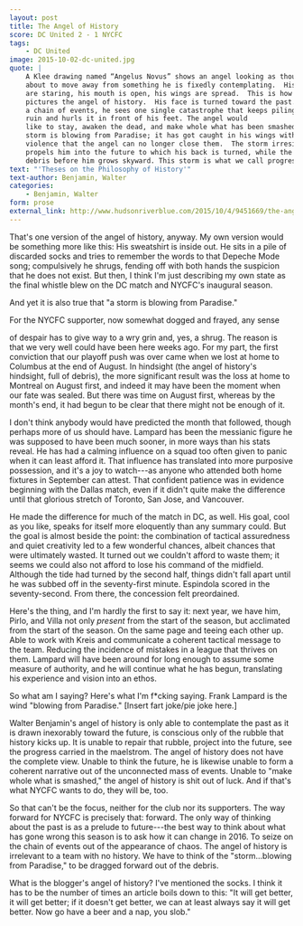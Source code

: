 ```yaml
---
layout: post
title: The Angel of History
score: DC United 2 - 1 NYCFC
tags:
    - DC United
image: 2015-10-02-dc-united.jpg
quote: |
    A Klee drawing named “Angelus Novus” shows an angel looking as though he is
    about to move away from something he is fixedly contemplating.  His eyes
    are staring, his mouth is open, his wings are spread.  This is how one
    pictures the angel of history.  His face is turned toward the past. Where we perceive
    a chain of events, he sees one single catastrophe that keeps piling ruin upon
    ruin and hurls it in front of his feet. The angel would
    like to stay, awaken the dead, and make whole what has been smashed.  But a
    storm is blowing from Paradise; it has got caught in his wings with such
    violence that the angel can no longer close them.  The storm irresistibly
    propels him into the future to which his back is turned, while the pile of
    debris before him grows skyward. This storm is what we call progress.  
text: "'Theses on the Philosophy of History'"
text-author: Benjamin, Walter
categories:
    - Benjamin, Walter
form: prose
external_link: http://www.hudsonriverblue.com/2015/10/4/9451669/the-angel-of-history
---
```


That's one version of the angel of history, anyway. My own version would be
something more like this: His sweatshirt is inside out. He sits in a pile of
discarded socks and tries to remember the words to that Depeche Mode song;
compulsively he shrugs, fending off with both hands the suspicion that he does
not exist.  But then, I think I'm just describing my own state as the final
whistle blew on the DC match and NYCFC's inaugural season. 

And yet it is also true that "a storm is blowing from Paradise."
<!--break-->For the NYCFC supporter, now somewhat dogged and frayed, any sense
of despair has to give way to a wry grin and, yes, a shrug. The reason is that
we very well could have been here weeks ago. For my part, the first conviction
that our playoff push was over came when we lost at home to Columbus at the end
of August. In hindsight (the angel of history's hindsight, full of debris), the
more significant result was the loss at home to Montreal on August first, and
indeed it may have been the moment when our fate was sealed. But there was time
on August first, whereas by the month's end, it had begun to be clear that
there might not be enough of it.

I don't think anybody would have predicted the month that followed, though
perhaps more of us should have. Lampard has been the messianic figure he was
supposed to have been much sooner, in more ways than his stats reveal. He has
had a calming influence on a squad too often given to panic when it can least
afford it. That influence has translated into more purposive possession, and
it's a joy to watch---as anyone who attended both home fixtures in September
can attest.  That confident patience was in evidence beginning with the Dallas
match, even if it didn't quite make the difference until that glorious stretch
of Toronto, San Jose, and Vancouver. 

He made the difference for much of the match in DC, as well. His goal, cool as
you like, speaks for itself more eloquently than any summary could. But the
goal is almost beside the point: the combination of tactical assuredness and
quiet creativity led to a few wonderful chances, albeit chances that were
ultimately wasted. It turned out we couldn't afford to waste them; it seems we
could also not afford to lose his command of the midfield. Although the tide
had turned by the second half, things didn't fall apart until he was subbed off
in the seventy-first minute.  Espindola scored in the seventy-second. From
there, the concession felt preordained.

Here's the thing, and I'm hardly the first to say it: next year, we have him,
Pirlo, and Villa not only *present* from the start of the season, but
acclimated from the start of the season. On the same page and teeing each other
up. Able to work with Kreis and communicate a coherent tactical message to the
team. Reducing the incidence of mistakes in a league that thrives on them.
Lampard will have been around for long enough to assume some measure of
authority, and he will continue what he has begun, translating his experience
and vision into an ethos.

So what am I saying? Here's what I'm f*cking saying. Frank Lampard is the wind
"blowing from Paradise." [Insert fart joke/pie joke here.]

Walter Benjamin's angel of history is only able to contemplate the past as it
is drawn inexorably toward the future, is conscious only of the rubble that
history kicks up. It is unable to repair that rubble, project into the future,
see the progress carried in the maelstrom. The angel of history does
not have the complete view. Unable to think the future, he is likewise unable
to form a coherent narrative out of the unconnected mass of events. Unable to
"make whole what is smashed," the angel of history is shit out of luck. And if
that's what NYCFC wants to do, they will be, too. 

So that can't be the focus, neither for the club nor its supporters. The way
forward for NYCFC is precisely that: forward. The only way of thinking about
the past is as a prelude to future---the best way to think about what has gone
wrong this season is to ask how it can change in 2016. To seize on the chain of
events out of the appearance of chaos. The angel of history is irrelevant to a
team with no history. We have to think of the "storm...blowing from Paradise,"
to be dragged forward out of the debris.

What is the blogger's angel of history? I've mentioned the socks. I think it
has to be the number of times an article boils down to this: "It will get
better, it will get better; if it doesn't get better, we can at least always
say it will get better. Now go have a beer and a nap, you slob." 
